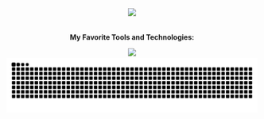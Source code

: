 <div align="center">
  <a href="https://github.com/anuraghazra/github-readme-stats">
    <img src="https://github-readme-stats.vercel.app/api?username=eman-cickusic&show_icons=true&theme=transparent&icon_color=0071e3&text_color=545458&title_color=0071e3" />
  </a>
</div>

<br>

<div align="center">
  <p><strong>My Favorite Tools and Technologies:</strong></p>
  <a href="https://skillicons.dev">
    <img src="https://skillicons.dev/icons?i=gcp,terraform,docker,kubernetes,python,bash,githubactions,linux" />
  </a>
</div>

<picture>
  <source media="(prefers-color-scheme: dark)" srcset="https://raw.githubusercontent.com/eman-cickusic/eman-cickusic/output/github-snake-dark.svg">
  <source media="(prefers-color-scheme: light)" srcset="https://raw.githubusercontent.com/eman-cickusic/eman-cickusic/output/github-snake.svg">
  <img alt="github snake animation" src="https://raw.githubusercontent.com/eman-cickusic/eman-cickusic/output/github-snake.svg">
</picture>
